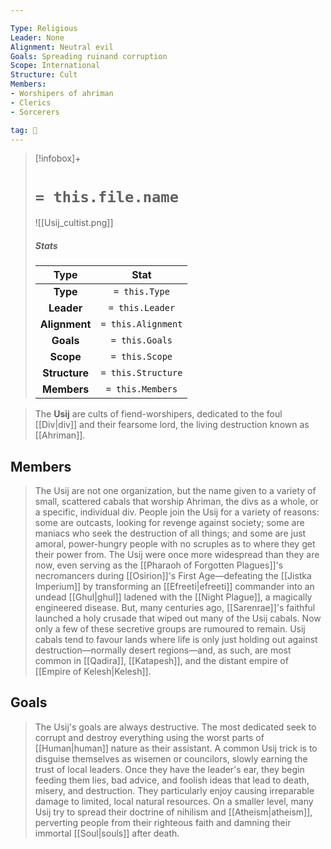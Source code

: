 ```yaml
---

Type: Religious
Leader: None
Alignment: Neutral evil
Goals: Spreading ruinand corruption
Scope: International
Structure: Cult
Members:
- Worshipers of ahriman
- Clerics
- Sorcerers

tag: 🙏
---
```


> [!infobox]+
> #  `= this.file.name`
> ![[Usij_cultist.png]]
> ##### Stats
> Type | Stat |
> :---:|:---:|
> **Type** | `= this.Type` |
> **Leader** | `= this.Leader` |
> **Alignment** | `= this.Alignment` |
> **Goals** | `= this.Goals` |
> **Scope** | `= this.Scope` |
> **Structure** | `= this.Structure` |
> **Members** | `= this.Members` |



> The **Usij** are cults of fiend-worshipers, dedicated to the foul [[Div|div]] and their fearsome lord, the living destruction known as [[Ahriman]].


## Members

> The Usij are not one organization, but the name given to a variety of small, scattered cabals that worship Ahriman, the divs as a whole, or a specific, individual div. People join the Usij for a variety of reasons: some are outcasts, looking for revenge against society; some are maniacs who seek the destruction of all things; and some are just amoral, power-hungry people with no scruples as to where they get their power from. The Usij were once more widespread than they are now, even serving as the [[Pharaoh of Forgotten Plagues]]'s necromancers during [[Osirion]]'s First Age—defeating the [[Jistka Imperium]] by transforming an [[Efreeti|efreeti]] commander into an undead [[Ghul|ghul]] ladened with the [[Night Plague]], a magically engineered disease.
> But, many centuries ago, [[Sarenrae]]'s faithful launched a holy crusade that wiped out many of the Usij cabals. Now only a few of these secretive groups are rumoured to remain. Usij cabals tend to favour lands where life is only just holding out against destruction—normally desert regions—and, as such, are most common in [[Qadira]], [[Katapesh]], and the distant empire of [[Empire of Kelesh|Kelesh]].


## Goals

> The Usij's goals are always destructive. The most dedicated seek to corrupt and destroy everything using the worst parts of [[Human|human]] nature as their assistant. A common Usij trick is to disguise themselves as wisemen or councilors, slowly earning the trust of local leaders. Once they have the leader's ear, they begin feeding them lies, bad advice, and foolish ideas that lead to death, misery, and destruction. They particularly enjoy causing irreparable damage to limited, local natural resources. On a smaller level, many Usij try to spread their doctrine of nihilism and [[Atheism|atheism]], perverting people from their righteous faith and damning their immortal [[Soul|souls]] after death.







